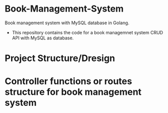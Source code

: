 # Book-Management-System
Book management system with MySQL database in Golang. 
- This repository contains the code for a book managemnet system CRUD API with MySQL as database.

# Project Structure/Dresign

# Controller functions or routes structure for book management system
